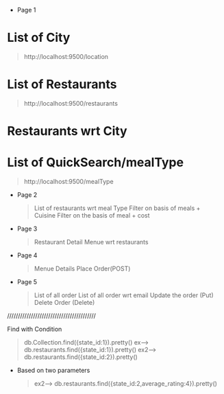 - Page 1

# List of City

> http://localhost:9500/location

# List of Restaurants

> http://localhost:9500/restaurants

# Restaurants wrt City

# List of QuickSearch/mealType

> http://localhost:9500/mealType

- Page 2

  > List of restaurants wrt meal Type
  > Filter on basis of meals + Cuisine
  > Filter on the basis of meal + cost

- Page 3

  > Restaurant Detail
  > Menue wrt restaurants

- Page 4

  > Menue Details
  > Place Order(POST)

- Page 5

  > List of all order
  > List of all order wrt email
  > Update the order (Put)
  > Delete Order (Delete)

/////////////////////////////////////////

Find with Condition

> db.Collection.find({state_id:1}).pretty()
> ex--> db.restaurants.find({state_id:1}).pretty()
> ex2--> db.restaurants.find({state_id:2}).pretty()

- Based on two parameters
  > ex2--> db.restaurants.find({state_id:2,average_rating:4}).pretty()
